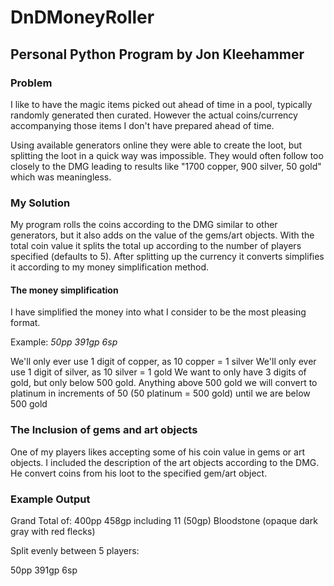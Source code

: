 # DnDMoneyRoller
## Personal Python Program by Jon Kleehammer
### Problem
I like to have the magic items picked out ahead of time in a pool, typically randomly generated then curated. However the actual coins/currency accompanying those items I don't have prepared ahead of time. 

Using available generators online they were able to create the loot, but splitting the loot in a quick way was impossible. They would often follow too closely to the DMG leading to results like "1700 copper, 900 silver, 50 gold" which was meaningless. 

### My Solution
My program rolls the coins according to the DMG similar to other generators, but it also adds on the value of the gems/art objects. With the total coin value it splits the total up according to the number of players specified (defaults to 5). After splitting up the currency it converts simplifies it according to my money simplification method.

#### The money simplification
I have simplified the money into what I consider to be the most pleasing format.

Example: *50pp 391gp 6sp*

We'll only ever use 1 digit of copper, as 10 copper = 1 silver
We'll only ever use 1 digit of silver, as 10 silver = 1 gold
We want to only have 3 digits of gold, but only below 500 gold.
Anything above 500 gold we will convert to platinum in increments of 50 (50 platinum = 500 gold) until we are below 500 gold

### The Inclusion of gems and art objects
One of my players likes accepting some of his coin value in gems or art objects. I included the description of the art objects according to the DMG. He convert coins from his loot to the specified gem/art object.

### Example Output

Grand Total of: 400pp 458gp including 11 (50gp) Bloodstone (opaque dark gray with red flecks)

Split evenly between 5 players:

50pp 391gp 6sp
